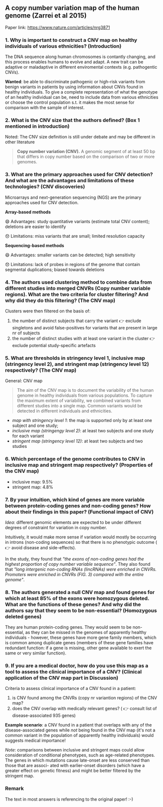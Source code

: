##  A copy number variation map of the human genome (Zarrei et al 2015)

Paper link: https://www.nature.com/articles/nrg3871
 
### 1. Why is important to construct a CNV map on healthy individuals of various ethnicities? (Introduction)

The DNA sequence along human chromosomes is contantly changing, and this process enables humans to evolve and adapt.
A new trait can be adaptive or maladaptive in different enviromental contexts (e.g. pathogentic CNVs). 

**Wanted**: be able to discriminate pathogenic or high-risk variants from benign variants in patients by using information about CNVs found in healthy individuals. To give a complete representation of what the genotype of an healthy individual can be, need to include data from various ethnicities or choose the control population s.t. it makes the most sense for comparison with the sample of interest. 


### 2. What is the CNV size that the authors defined? (Box 1 mentioned in introduction)
Noted: The CNV size definition is still under debate and may be different in other literature

> **Copy number variation (CNV).** A genomic segment of at least 50 bp that differs in copy number based on the comparison of two or more genomes.

###  3. What are the primary approaches used for CNV detection? And what are the advantages and limitations of these technologies? (CNV discoveries)

Microarrays and next-generation sequencing (NGS) are the primary approaches used for CNV detection.

**Array-based methods**

😄 Advantages: study quantitative variants (estimate total CNV content); deletions are easier to identify

😞 Limitations: miss variants that are small; limited resolution capacity

**Sequencing-based methods**

😄 Advantages: smaller variants can be detected; high sensitivity

😞 Limitations: lack of probes in regions of the genome that contain segmental duplications; biased towards deletions

###  4. The authors used clustering method to combine data from different studies into merged CNVRs (Copy number variable regions). What are the two criteria for cluster filtering? And why did they do this filtering? (The CNV map)

Clusters were then filtered on the basis of:
1) the number of distinct subjects that carry the variant 👉 exclude singletons and avoid false-positives for variants that are present in large nr of subjects
2) the number of distinct studies with at least one variant in the cluster 👉 exclude potential study-specific artefacts

### 5. What are thresholds in stringency level 1, inclusive map (stringency level 2), and stringent map (stringency level 12) respectively? (The CNV map)

General: CNV map
> The aim of the CNV map is to document the variability of the human genome in healthy individuals from various populations. To capture the maximum extent of variability, we combined variants from different studies into a single map. Common variants would be detected in different individuals and ethnicities.

* *map with stringency level 1*: the map is supported only by at least one subject and one study;
* *inclusive map (stringengy level 2)*: at least two subjects and one study for each variant 
* *stringent map (stringency level 12)*: at least two subjects and two studies

### 6. Which percentage of the genome contributes to CNV in inclusive map and stringent map respectively? (Properties of the CNV map)

* inclusive map: 9.5%
* stringent map: 4.8%

### 7. By your intuition, which kind of genes are more variable between protein-coding genes and non-coding genes? How about their findings in this paper? (Functional impact of CNV)

*Idea*: different genomic elements are expected to be under different degrees of constraint for variation in copy number. 

Intuitively, it would make more sense if variation would mostly be occurring in introns (non-coding sequences) so that there is no phenotypic outcome ( 👉 avoid disease and side-effects).

In the study, they found that *"the exons of non-coding genes had the highest proportion of copy number variable sequence"*. They also found that *"long intergenic non-coding RNAs (lincRNAs) were enriched in CNVRs. Promoters were enriched in CNVRs (FIG. 3) compared with the entire genome"*.

### 8. The authors generated a null CNV map and found genes for which at least 85% of the exons were homozygous deleted. What are the functions of these genes? And why did the authors say that they seem to be non-essential? (Homozygous deleted genes)

They are human protein-coding genes. They would seem to be non-essential, as they can be missed in the genomes of apparently healthy individuals - however, these genes have more gene family members, which is common among duplicate genes (members of these gene families have redundant function: if a gene is missing, other gene available to exert the same or very similar function).

### 9. If you are a medical doctor, how do you use this map as a tool to assess the clinical importance of a CNV? (Clinical application of the CNV map part in Discussion)

Criteria to assess clinical importance of a CNV found in a patient:
1) is CNV found among the CNVRs (copy nr variantion regions) of the CNV map?
2) does the CNV overlap with medically relevant genes? ( 👉 consult list of disease-associated 935 genes)

**Example scenario**: a CNV found in a patient that overlaps with any of the disease-associated genes while *not* being found in the CNV map (it's not a common variant in the population of apparently healthy individuals) would suggests medical importance!

*Note*: comparisons between inclusive and stringent maps could allow consideration of conditional phenotypes, such as age-related phenotypes. The genes in which mutations cause late-onset are less conserved than those that are associ- ated with earlier-onset disorders (which have a greater effect on genetic fitness) and might be better filtered
by the stringent map.

### Remark
The text in most answers is referencing to the original paper! :-)
